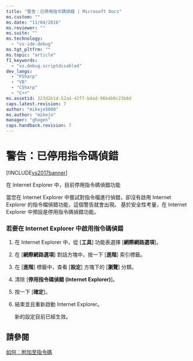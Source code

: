 ```yaml
---
title: "警告：已停用指令碼偵錯 | Microsoft Docs"
ms.custom: ""
ms.date: "11/04/2016"
ms.reviewer: ""
ms.suite: ""
ms.technology: 
  - "vs-ide-debug"
ms.tgt_pltfrm: ""
ms.topic: "article"
f1_keywords: 
  - "vs.debug.scriptdisabled"
dev_langs: 
  - "FSharp"
  - "VB"
  - "CSharp"
  - "C++"
ms.assetid: 323d2b1d-52a4-42f7-b4ad-96b4b0c23b8d
caps.latest.revision: 7
author: "mikejo5000"
ms.author: "mikejo"
manager: "ghogen"
caps.handback.revision: 7
---
```

# 警告：已停用指令碼偵錯
[!INCLUDE[vs2017banner](../code-quality/includes/vs2017banner.md)]

在 Internet Explorer 中，目前停用指令碼偵錯功能  
  
 當您在 Internet Explorer 中嘗試對指令檔進行偵錯，卻沒有啟用 Internet Explorer 的指令檔偵錯功能，這個警告就會出現。  基於安全性考量，在 Internet Explorer 中預設是停用指令碼偵錯功能。  
  
### 若要在 Internet Explorer 中啟用指令碼偵錯  
  
1.  在 Internet Explorer 中，從 \[**工具**\] 功能表選擇 \[**網際網路選項**\]。  
  
2.  在 \[**網際網路選項**\] 對話方塊中，按一下 \[**進階**\] 索引標籤。  
  
3.  在 \[**進階**\] 標籤中，查看 \[**設定**\] 方塊下的 \[**瀏覽**\] 分類。  
  
4.  清除 \[**停用指令碼偵錯 \(Internet Explorer\)**\]。  
  
5.  按一下 \[**確定**\]。  
  
6.  結束並且重新啟動 Internet Explorer。  
  
     新的設定目前已經生效。  
  
## 請參閱  
 [如何：附加至指令碼](../debugger/how-to-attach-to-script.md)